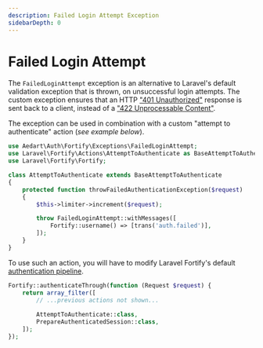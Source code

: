 ```yaml
---
description: Failed Login Attempt Exception
sidebarDepth: 0
---
```


# Failed Login Attempt

The `FailedLoginAttempt` exception is an alternative to Laravel's default validation exception that is thrown, on
unsuccessful login attempts. The custom exception ensures that an HTTP
["401 Unauthorized"](https://developer.mozilla.org/en-US/docs/Web/HTTP/Status/401) response is sent back to a client,
instead of a ["422 Unprocessable Content"](https://developer.mozilla.org/en-US/docs/Web/HTTP/Status/422). 

The exception can be used in combination with a custom "attempt to authenticate" action (_see example below_).

```php
use Aedart\Auth\Fortify\Exceptions\FailedLoginAttempt;
use Laravel\Fortify\Actions\AttemptToAuthenticate as BaseAttemptToAuthenticate;
use Laravel\Fortify\Fortify;

class AttemptToAuthenticate extends BaseAttemptToAuthenticate
{
    protected function throwFailedAuthenticationException($request)
    {
        $this->limiter->increment($request);

        throw FailedLoginAttempt::withMessages([
            Fortify::username() => [trans('auth.failed')],
        ]);
    }
}
```

To use such an action, you will have to modify Laravel Fortify's default
[authentication pipeline](https://laravel.com/docs/12.x/fortify#customizing-the-authentication-pipeline).

```php
Fortify::authenticateThrough(function (Request $request) {
    return array_filter([
        // ...previous actions not shown...
        
        AttemptToAuthenticate::class,
        PrepareAuthenticatedSession::class,
    ]);
});
```